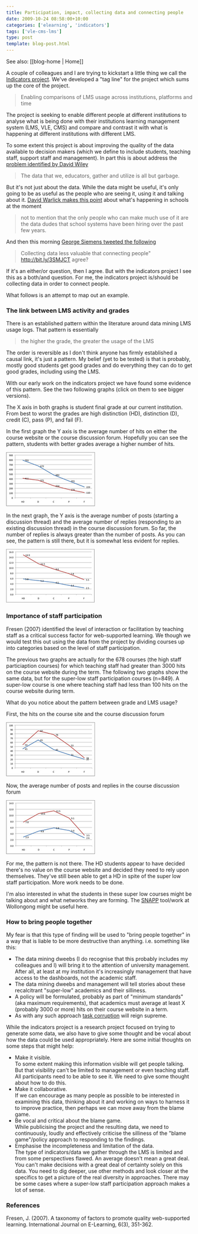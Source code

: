 ```yaml
---
title: Participation, impact, collecting data and connecting people
date: 2009-10-24 08:58:00+10:00
categories: ['elearning', 'indicators']
tags: ['vle-cms-lms']
type: post
template: blog-post.html
---
```


See also: [[blog-home | Home]]

A couple of colleagues and I are trying to kickstart a little thing we call the [Indicators project](http://indicatorsproject.wordpress.com/). We've developed a "tag line" for the project which sums up the core of the project.

> Enabling comparisons of LMS usage across institutions, platforms and time

The project is seeking to enable different people at different institutions to analyse what is being done with their institutions learning management system (LMS, VLE, CMS) and compare and contrast it with what is happening at different institutions with different LMS.

To some extent this project is about improving the quality of the data available to decision makers (which we define to include students, teaching staff, support staff and management). In part this is about address the [problem identified by David Wiley](http://opencontent.org/blog/archives/1098)

> The data that we, educators, gather and utilize is all but garbage.

But it's not just about the data. While the data might be useful, it's only going to be as useful as the people who are seeing it, using it and talking about it. [David Warlick makes this point](http://davidwarlick.com/2cents/?p=1942) about what's happening in schools at the moment

> not to mention that the only people who can make much use of it are the data dudes that school systems have been hiring over the past few years.

And then this morning [George Siemens tweeted the following](http://twitter.com/gsiemens/status/5100825004)

> Collecting data less valuable that connecting people" http://bit.ly/3SMJCT agree?

If it's an either/or question, then I agree. But with the indicators project I see this as a both/and question. For me, the indicators project is/should be collecting data in order to connect people.

What follows is an attempt to map out an example.

### The link between LMS activity and grades

There is an established pattern within the literature around data mining LMS usage logs. That pattern is essentially

> the higher the grade, the greater the usage of the LMS

The order is reversible as I don't think anyone has firmly established a causal link, it's just a pattern. My belief (yet to be tested) is that is probably, mostly good students get good grades and do everything they can do to get good grades, including using the LMS.

With our early work on the indicators project we have found some evidence of this pattern. See the two following graphs (click on them to see bigger versions).

The X axis in both graphs is student final grade at our current institution. From best to worst the grades are high distinction (HD), distinction (D), credit (C), pass (P), and fail (F).

In the first graph the Y axis is the average number of hits on either the course website or the course discussion forum. Hopefully you can see the pattern, students with better grades average a higher number of hits.

[![Average student hits on course site/discussion forum for high staff participation courses](images/4037668845_dab85a9db1_m.jpg)](http://www.flickr.com/photos/david_jones/4037668845/ "Average student hits on course site/discussion forum for high staff participation courses by David T Jones, on Flickr")

In the next graph, the Y axis is the average number of posts (starting a discussion thread) and the average number of replies (responding to an existing discussion thread) in the course discussion forum. So far, the number of replies is always greater than the number of posts. As you can see, the pattern is still there, but it is somewhat less evident for replies.

[![Average student posts/replies on discussion forums for high staff participation courses](images/4037668889_8ccb1d63cc_m.jpg)](http://www.flickr.com/photos/david_jones/4037668889/ "Average student posts/replies on discussion forums for high staff participation courses by David T Jones, on Flickr")

### Importance of staff participation

Fresen (2007) identified the level of interaction or facilitation by teaching staff as a critical success factor for web-supported learning. We though we would test this out using the data from the project by dividing courses up into categories based on the level of staff participation.

The previous two graphs are actually for the 678 courses (the high staff particiaption courses) for which teaching staff had greater than 3000 hits on the course website during the term. The following two graphs show the same data, but for the super-low staff participation courses (n=849). A super-low course is one where teaching staff had less than 100 hits on the course website during term.

What do you notice about the pattern between grade and LMS usage?

First, the hits on the course site and the course discussion forum

[![Average student hits on course site/discussion forum for super low staff participation courses](images/4037668923_b626637a3d_m.jpg)](http://www.flickr.com/photos/david_jones/4037668923/ "Average student hits on course site/discussion forum for super low staff participation courses by David T Jones, on Flickr")

Now, the average number of posts and replies in the course discussion forum

[![Average student posts/replies on discussion forums for super low staff participation courses](images/4038417332_8be6f549f4_m.jpg)](http://www.flickr.com/photos/david_jones/4038417332/ "Average student posts/replies on discussion forums for super low staff participation courses by David T Jones, on Flickr")

For me, the pattern is not there. The HD students appear to have decided there's no value on the course website and decided they need to rely upon themselves. They've still been able to get a HD in spite of the super low staff participation. More work needs to be done.

I'm also interested in what the students in these super low courses might be talking about and what networks they are forming. The [SNAPP](http://research.uow.edu.au/learningnetworks/seeing/snapp/index.html) tool/work at Wollongong might be useful here.

### How to bring people together

My fear is that this type of finding will be used to "bring people together" in a way that is liable to be more destructive than anything. i.e. something like this:

- The data mining dweebs (I do recognise that this probably includes my colleagues and I) will bring it to the attention of university management.  
    After all, at least at my institution it's increasingly management that have access to the dashboards, not the academic staff.
- The data mining dweebs and management will tell stories about these recalcitrant "super-low" academics and their silliness.
- A policy will be formulated, probably as part of "minimum standards" (aka maximum requirements), that academics must average at least X (probably 3000 or more) hits on their course website in a term.
- As with any such approach [task corruption](/blog2/2009/03/04/task-corruption-in-teaching-university-negative-impact-of-place/) will reign supreme.

While the indicators project is a research project focused on trying to generate some data, we also have to give some thought and be vocal about how the data could be used appropriately. Here are some initial thoughts on some steps that might help:

- Make it visible.  
    To some extent making this information visible will get people talking. But that visibility can't be limited to management or even teaching staff. All participants need to be able to see it. We need to give some thought about how to do this.
- Make it collaborative.  
    If we can encourage as many people as possible to be interested in examining this data, thinking about it and working on ways to harness it to improve practice, then perhaps we can move away from the blame game.
- Be vocal and critical about the blame game.  
    While publicising the project and the resulting data, we need to continuously, loudly and effectively criticise the silliness of the "blame game"/policy approach to responding to the findings.
- Emphasise the incompleteness and limitation of the data.  
    The type of indicators/data we gather through the LMS is limited and from some perspectives flawed. An average doesn't mean a great deal. You can't make decisions with a great deal of certainty solely on this data. You need to dig deeper, use other methods and look closer at the specifics to get a picture of the real diversity in approaches. There may be some cases where a super-low staff participation approach makes a lot of sense.

### References

Fresen, J. (2007). A taxonomy of factors to promote quality web-supported learning. International Journal on E-Learning, 6(3), 351-362.